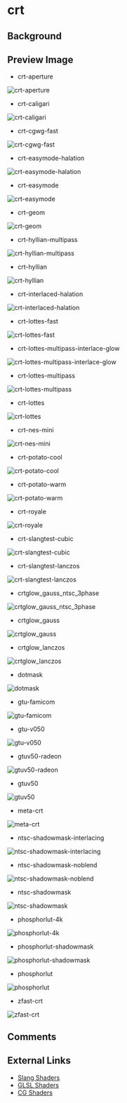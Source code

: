 # crt

## Background

## Preview Image

* crt-aperture

![crt-aperture](../image/shader/crt/crt-aperture.png)

* crt-caligari

![crt-caligari](../image/shader/crt/crt-caligari.png)

* crt-cgwg-fast

![crt-cgwg-fast](../image/shader/crt/crt-cgwg-fast.png)

* crt-easymode-halation

![crt-easymode-halation](../image/shader/crt/crt-easymode-halation.png)

* crt-easymode

![crt-easymode](../image/shader/crt/crt-easymode.png)

* crt-geom

![crt-geom](../image/shader/crt/crt-geom.png)

* crt-hyllian-multipass

![crt-hyllian-multipass](../image/shader/crt/crt-hyllian-multipass.png)

* crt-hyllian

![crt-hyllian](../image/shader/crt/crt-hyllian.png)

* crt-interlaced-halation

![crt-interlaced-halation](../image/shader/crt/crt-interlaced-halation.png)

* crt-lottes-fast

![crt-lottes-fast](../image/shader/crt/crt-lottes-fast.png)

* crt-lottes-multipass-interlace-glow

![crt-lottes-multipass-interlace-glow](../image/shader/crt/crt-lottes-multipass-interlace-glow.png)

* crt-lottes-multipass

![crt-lottes-multipass](../image/shader/crt/crt-lottes-multipass.png)

* crt-lottes

![crt-lottes](../image/shader/crt/crt-lottes.png)

* crt-nes-mini

![crt-nes-mini](../image/shader/crt/crt-nes-mini.png)

* crt-potato-cool

![crt-potato-cool](../image/shader/crt/crt-potato-cool.png)

* crt-potato-warm

![crt-potato-warm](../image/shader/crt/crt-potato-warm.png)

* crt-royale

![crt-royale](../image/shader/crt/crt-royale.png)

* crt-slangtest-cubic

![crt-slangtest-cubic](../image/shader/crt/crt-slangtest-cubic.png)

* crt-slangtest-lanczos

![crt-slangtest-lanczos](../image/shader/crt/crt-slangtest-lanczos.png)

* crtglow_gauss_ntsc_3phase

![crtglow_gauss_ntsc_3phase](../image/shader/crt/crtglow_gauss_ntsc_3phase.png)

* crtglow_gauss

![crtglow_gauss](../image/shader/crt/crtglow_gauss.png)

* crtglow_lanczos

![crtglow_lanczos](../image/shader/crt/crtglow_lanczos.png)

* dotmask

![dotmask](../image/shader/crt/dotmask.png)

* gtu-famicom

![gtu-famicom](../image/shader/crt/gtu-famicom.png)

* gtu-v050

![gtu-v050](../image/shader/crt/gtu-v050.png)

* gtuv50-radeon

![gtuv50-radeon](../image/shader/crt/gtuv50-radeon.png)

* gtuv50

![gtuv50](../image/shader/crt/gtuv50.png)

* meta-crt

![meta-crt](../image/shader/crt/meta-crt.png)

* ntsc-shadowmask-interlacing

![ntsc-shadowmask-interlacing](../image/shader/crt/ntsc-shadowmask-interlacing.png)

* ntsc-shadowmask-noblend

![ntsc-shadowmask-noblend](../image/shader/crt/ntsc-shadowmask-noblend.png)

* ntsc-shadowmask

![ntsc-shadowmask](../image/shader/crt/ntsc-shadowmask.png)

* phosphorlut-4k

![phosphorlut-4k](../image/shader/crt/phosphorlut-4k.png)

* phosphorlut-shadowmask

![phosphorlut-shadowmask](../image/shader/crt/phosphorlut-shadowmask.png)

* phosphorlut

![phosphorlut](../image/shader/crt/phosphorlut.png)

* zfast-crt

![zfast-crt](../image/shader/crt/zfast-crt.png)

## Comments

## External Links

* [Slang Shaders](https://github.com/libretro/slang-shaders)
* [GLSL Shaders](https://github.com/libretro/glsl-shaders)  
* [CG Shaders](https://github.com/libretro/common-shaders)
